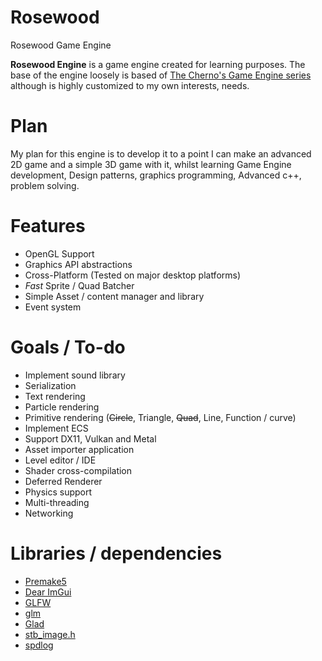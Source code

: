 # Rosewood
Rosewood Game Engine

**Rosewood Engine** is a game engine created for learning purposes. The base of the engine loosely is based of [The Cherno's Game Engine series](https://www.youtube.com/watch?v=JxIZbV_XjAs&list=PLlrATfBNZ98dC-V-N3m0Go4deliWHPFwT) although is highly customized to my own interests, needs.

# Plan
My plan for this engine is to develop it to a point I can make an advanced 2D game and a simple 3D game with it, whilst learning Game Engine development, Design patterns, graphics programming, Advanced c++, problem solving.

# Features
* OpenGL Support
* Graphics API abstractions
* Cross-Platform (Tested on major desktop platforms)
* *Fast* Sprite / Quad Batcher
* Simple Asset / content manager and library
* Event system

# Goals / To-do
* Implement sound library
* Serialization
* Text rendering
* Particle rendering
* Primitive rendering (~~Circle~~, Triangle, ~~Quad~~, Line, Function / curve)
* Implement ECS
* Support DX11, Vulkan and Metal
* Asset importer application
* Level editor / IDE
* Shader cross-compilation
* Deferred Renderer
* Physics support
* Multi-threading
* Networking

# Libraries / dependencies
* [Premake5](https://github.com/premake/premake-core)
* [Dear ImGui](https://github.com/ocornut/imgui)
* [GLFW](https://github.com/glfw/glfw)
* [glm](https://github.com/g-truc/glm)
* [Glad](https://glad.dav1d.de/)
* [stb_image.h](https://github.com/nothings/stb/blob/master/stb_image.h)
* [spdlog](https://github.com/gabime/spdlog)
